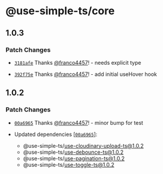 # @use-simple-ts/core

## 1.0.3

### Patch Changes

- [`3181afe`](https://github.com/franco4457/use-simple-ts/commit/3181afedb6cd3673d20cfd79bb0166d87ceb2996) Thanks [@franco4457](https://github.com/franco4457)! - needs explicit type

- [`392f75e`](https://github.com/franco4457/use-simple-ts/commit/392f75e79c87b841887080a3a33e6557be4ef24a) Thanks [@franco4457](https://github.com/franco4457)! - add initial useHover hook

## 1.0.2

### Patch Changes

- [`00a6965`](https://github.com/franco4457/use-simple-ts/commit/00a69653b67b15c24d0b03e4f957d779ad49c163) Thanks [@franco4457](https://github.com/franco4457)! - minor bump for test

- Updated dependencies [[`00a6965`](https://github.com/franco4457/use-simple-ts/commit/00a69653b67b15c24d0b03e4f957d779ad49c163)]:
  - @use-simple-ts/use-cloudinary-upload-ts@1.0.2
  - @use-simple-ts/use-debounce-ts@1.0.2
  - @use-simple-ts/use-pagination-ts@1.0.2
  - @use-simple-ts/use-toggle-ts@1.0.2
